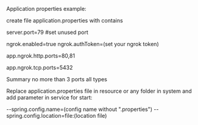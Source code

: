 Application properties example:

create file application.properties with contains

server.port=79
#set unused port

ngrok.enabled=true
ngrok.authToken=(set your ngrok token)

app.ngrok.http.ports=80,81

app.ngrok.tcp.ports=5432

Summary no more than 3 ports all types

Replace application.properties file in resource or any folder in system and add parameter in service for start:

--spring.config.name=(config name without ".properties") --spring.config.location=file:(location file)
